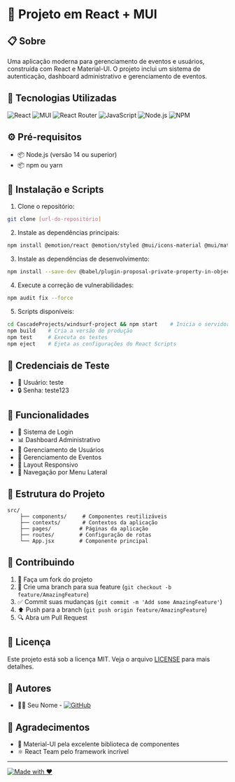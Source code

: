# 🌊 Projeto em React + MUI

## 📋 Sobre
Uma aplicação moderna para gerenciamento de eventos e usuários, construída com React e Material-UI. O projeto inclui um sistema de autenticação, dashboard administrativo e gerenciamento de eventos.

## 🚀 Tecnologias Utilizadas
![React](https://img.shields.io/badge/React-20232A?style=for-the-badge&logo=react&logoColor=61DAFB)
![MUI](https://img.shields.io/badge/Material--UI-0081CB?style=for-the-badge&logo=material-ui&logoColor=white)
![React Router](https://img.shields.io/badge/React_Router-CA4245?style=for-the-badge&logo=react-router&logoColor=white)
![JavaScript](https://img.shields.io/badge/JavaScript-F7DF1E?style=for-the-badge&logo=javascript&logoColor=black)
![Node.js](https://img.shields.io/badge/Node.js-43853D?style=for-the-badge&logo=node.js&logoColor=white)
![NPM](https://img.shields.io/badge/NPM-%23CB3837.svg?style=for-the-badge&logo=npm&logoColor=white)

## ⚙️ Pré-requisitos
- 📦 Node.js (versão 14 ou superior)
- 📦 npm ou yarn

## 🔧 Instalação e Scripts

1. Clone o repositório:
```bash
git clone [url-do-repositório]
```

2. Instale as dependências principais:
```bash
npm install @emotion/react @emotion/styled @mui/icons-material @mui/material formik react react-dom react-router-dom yup
```

3. Instale as dependências de desenvolvimento:
```bash
npm install --save-dev @babel/plugin-proposal-private-property-in-object react-scripts@5.0.1
```

4. Execute a correção de vulnerabilidades:
```bash
npm audit fix --force
```

5. Scripts disponíveis:
```bash
cd CascadeProjects/windsurf-project && npm start    # Inicia o servidor de desenvolvimento
npm build    # Cria a versão de produção
npm test     # Executa os testes
npm eject    # Ejeta as configurações do React Scripts
```

## 🔑 Credenciais de Teste
- 👤 Usuário: teste
- 🔒 Senha: teste123

## 📱 Funcionalidades
- 🔐 Sistema de Login
- 📊 Dashboard Administrativo
- 👥 Gerenciamento de Usuários
- 📅 Gerenciamento de Eventos
- 📱 Layout Responsivo
- 📑 Navegação por Menu Lateral

## 🎯 Estrutura do Projeto
```
src/
	├── components/     # Componentes reutilizáveis
	├── contexts/       # Contextos da aplicação
	├── pages/         # Páginas da aplicação
	├── routes/        # Configuração de rotas
	└── App.jsx        # Componente principal
```

## 🤝 Contribuindo
1. 🔄 Faça um fork do projeto
2. 🌿 Crie uma branch para sua feature (`git checkout -b feature/AmazingFeature`)
3. ✅ Commit suas mudanças (`git commit -m 'Add some AmazingFeature'`)
4. ⬆️ Push para a branch (`git push origin feature/AmazingFeature`)
5. 🔍 Abra um Pull Request

## 📝 Licença
Este projeto está sob a licença MIT. Veja o arquivo [LICENSE](LICENSE) para mais detalhes.

## 👥 Autores
- 👨‍💻 Seu Nome - [![GitHub](https://img.shields.io/badge/GitHub-100000?style=for-the-badge&logo=github&logoColor=white)](seu-link-github)

## 🙏 Agradecimentos
- 🎨 Material-UI pela excelente biblioteca de componentes
- ⚛️ React Team pelo framework incrível

---
[![Made with ❤️](https://img.shields.io/badge/Made%20with-❤️-red.svg)](seu-link-github)
